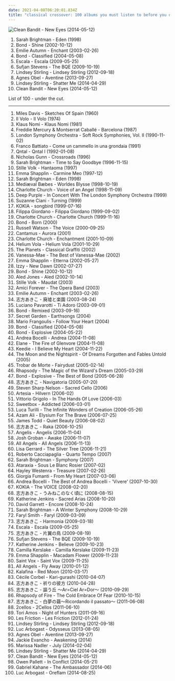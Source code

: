 ```yaml
---
date: 2021-04-08T06:20:01.834Z
title: "classical crossover: 100 albums you must listen to before you die"
---
```

![Clean Bandit - New Eyes (2014-05-12)](http://coverartarchive.org/release/8c976f66-b784-4e09-be74-455f150a8082/7586223644-500.jpg "Clean Bandit - New Eyes (2014-05-12)")
<ol class="albums">
<li data-cover="https://img.discogs.com/9SU-WGHI8Z0H_KSCsX7_0lmPNNM=/fit-in/600x517/filters:strip_icc():format(jpeg):mode_rgb():quality(90)/discogs-images/R-4478044-1366005000-2493.jpeg.jpg" data-tags="new age, female vocalists, classical crossover" role="button">Sarah Brightman - Eden (1998)</li>
<li data-cover="http://coverartarchive.org/release/01362db5-5f8f-4b1c-807c-2b7c33e7e0e1/4450563504-500.jpg" data-tags="instrumental, classical crossover" role="button">Bond - Shine (2002-10-12)</li>
<li data-cover="http://coverartarchive.org/release/16e3ac46-606a-445e-9a20-b7b8bf1a08ea/3206309884-500.jpg" data-tags="ethereal, gothic, faerie music" role="button">Emilie Autumn - Enchant (2003-02-26)</li>
<li data-cover="http://coverartarchive.org/release/2790dbb6-91ff-4e71-982c-78fbb1ab3d7e/8364942432-500.jpg" data-tags="instrumental, bond - classified, new age, violin, classical crossover" role="button">Bond - Classified (2004-05-08)</li>
<li data-cover="http://coverartarchive.org/release/52de60ea-a259-47a8-ba19-e275355473a7/3403828224-500.jpg" data-tags="classical crossover, escala" role="button">Escala - Escala (2009-05-25)</li>
<li data-cover="http://coverartarchive.org/release/3d8a830a-7c68-4a0d-8c66-097964f4a7f6/9563935272-500.jpg" data-tags="instrumental, classical crossover, so good it hurts, sleeping invader, great concept album, reviewed in the observer, before sleeping" role="button">Sufjan Stevens - The BQE (2009-10-19)</li>
<li data-cover="http://coverartarchive.org/release/bc51ba52-59a7-49a3-8d55-92540d64d8d4/5933544596-500.jpg" data-tags="dubstep" role="button">Lindsey Stirling - Lindsey Stirling (2012-09-18)</li>
<li data-cover="http://coverartarchive.org/release/2d012e66-6759-485b-beb5-00532c46a386/8544215048-500.jpg" data-tags="folk, singer-songwriter, piano" role="button">Agnes Obel - Aventine (2013-09-27)</li>
<li data-cover="http://coverartarchive.org/release/754ffe04-ae91-4b38-bebb-9a565a03eeb0/6830844142-500.jpg" data-tags="classical, dubstep, electronic, instrumental, violin" role="button">Lindsey Stirling - Shatter Me (2014-04-29)</li>
<li data-cover="http://coverartarchive.org/release/8c976f66-b784-4e09-be74-455f150a8082/7586223644-500.jpg" data-tags="house, classical crossover, electronic" role="button">Clean Bandit - New Eyes (2014-05-12)</li>
</ol>
List of 100 - under the cut.
<!-- more -->

_________________

<ol class="albums">
<li data-cover="https://via.placeholder.com/450" data-tags="jazz" role="button">
Miles Davis - Sketches Of Spain (1960)
</li>
<li data-cover="http://coverartarchive.org/release/0d42fdf4-4d76-4857-8f73-33bc40d37e6b/11933301487-500.jpg" data-tags="progressive rock, progressive, il volo" role="button">
Il Volo - Il Volo (1974)
</li>
<li data-cover="http://coverartarchive.org/release/1e01339f-eb26-4df5-8915-687b95acdd84/4253204862-500.jpg" data-tags="new wave, 80s, experimental" role="button">
Klaus Nomi - Klaus Nomi (1981)
</li>
<li data-cover="https://img.discogs.com/_hcnyQxy6sNND3cJjqP1-URZqFI=/fit-in/600x939/filters:strip_icc():format(jpeg):mode_rgb():quality(90)/discogs-images/R-898957-1496144971-5537.png.jpg" data-tags="opera, classic rock" role="button">
Freddie Mercury & Montserrat Caballé - Barcelona (1987)
</li>
<li data-cover="http://coverartarchive.org/release/38884b51-dafd-428f-9749-4356365d8c6d/15984390186-500.jpg" data-tags="rock-pop-classics" role="button">
London Symphony Orchestra - Soft Rock Symphonies, Vol. II (1990-11-02)
</li>
<li data-cover="https://img.discogs.com/2UzindV3dox9qJJMlk8xOu2dkAE=/fit-in/600x597/filters:strip_icc():format(jpeg):mode_rgb():quality(90)/discogs-images/R-14152154-1592511968-8704.jpeg.jpg" data-tags="pop, rock, experimental, singer-songwriter, lieder, chamber pop, italian, singer/songwriter, classical crossover" role="button">
Franco Battiato - Come un cammello in una grondaia (1991)
</li>
<li data-cover="https://img.discogs.com/kXDh52KVzQAnY5SCYgCkyz1oD74=/fit-in/600x600/filters:strip_icc():format(jpeg):mode_rgb():quality(90)/discogs-images/R-1631377-1471884497-5357.jpeg.jpg" data-tags="darkwave, gothic" role="button">
Qntal - Qntal I (1992-01-08)
</li>
<li data-cover="https://via.placeholder.com/450" data-tags="instrumental" role="button">
Nicholas Gunn - Crossroads (1996)
</li>
<li data-cover="http://coverartarchive.org/release/577f04ef-f28d-4964-903d-79f3da072ef9/14849321401-500.jpg" data-tags="sarah brightman, opera, female vocalists" role="button">
Sarah Brightman - Time to Say Goodbye (1996-11-15)
</li>
<li data-cover="http://coverartarchive.org/release/91915156-b86b-425a-aa79-52810793fe80/16836219337-500.jpg" data-tags="folk, medieval, neomedieval, freak folk, fantasy, medieval folk" role="button">
Stille Volk - Hantaoma (1997)
</li>
<li data-cover="http://coverartarchive.org/release/816f2e1a-6e25-4af7-9c37-81decaf32dc3/9892122927-500.jpg" data-tags="classical crossover, emma shapplin" role="button">
Emma Shapplin - Carmine Meo (1997-12)
</li>
<li data-cover="https://img.discogs.com/9SU-WGHI8Z0H_KSCsX7_0lmPNNM=/fit-in/600x517/filters:strip_icc():format(jpeg):mode_rgb():quality(90)/discogs-images/R-4478044-1366005000-2493.jpeg.jpg" data-tags="new age, female vocalists, classical crossover" role="button">
Sarah Brightman - Eden (1998)
</li>
<li data-cover="http://coverartarchive.org/release/d6235a02-6d98-4464-9596-1fbebe53725e/1254652698-500.jpg" data-tags="medieval, folk, medieval baebes" role="button">
Mediæval Bæbes - Worldes Blysse (1998-10-19)
</li>
<li data-cover="https://img.discogs.com/BeJXfbKUk7na_b3RZru_94CZROw=/fit-in/600x600/filters:strip_icc():format(jpeg):mode_rgb():quality(90)/discogs-images/R-3206569-1320486392.jpeg.jpg" data-tags="classical crossover, charlotte church" role="button">
Charlotte Church - Voice of an Angel (1998-11-09)
</li>
<li data-cover="https://img.discogs.com/9jBd56IqXyUGkVa1uJZsTNIN9so=/fit-in/350x350/filters:strip_icc():format(jpeg):mode_rgb():quality(90)/discogs-images/R-15728323-1596693255-7080.jpeg.jpg" data-tags="hard rock, progressive rock, symphonic rock, classical crossover" role="button">
Deep Purple - In Concert With The London Symphony Orchestra (1999)
</li>
<li data-cover="https://img.discogs.com/0MpRhyQum_UQYfrCmlwj3QDPU5I=/fit-in/515x532/filters:strip_icc():format(jpeg):mode_rgb():quality(90)/discogs-images/R-3745443-1342646249-6310.jpeg.jpg" data-tags="female vocalists, singer-songwriter, new age, classical crossover" role="button">
Suzanne Ciani - Turning (1999)
</li>
<li data-cover="http://coverartarchive.org/release/cd9b2fd9-d67a-4c3b-a405-89252fbe16d9/21496136995-500.jpg" data-tags="ethereal" role="button">
KOKIA - songbird (1999-07-16)
</li>
<li data-cover="http://coverartarchive.org/release/fc0961c7-9dcb-446e-b52b-01c7918d9051/12925108184-500.jpg" data-tags="classical, giordano" role="button">
Filippa Giordano - Filippa Giordano (1999-09-02)
</li>
<li data-cover="http://coverartarchive.org/release/9bba2026-1c57-4c5f-b855-668310a04d66/22969574896-500.jpg" data-tags="classical crossover, charlotte church, oksanafave, achoir, avokal" role="button">
Charlotte Church - Charlotte Church (1999-11-16)
</li>
<li data-cover="https://img.discogs.com/uN5Lc9lMoBYiMZkg08t8p32U_Zo=/fit-in/598x600/filters:strip_icc():format(jpeg):mode_rgb():quality(90)/discogs-images/R-1685305-1236806933.jpeg.jpg" data-tags="instrumental" role="button">
Bond - Born (2000)
</li>
<li data-cover="http://coverartarchive.org/release/bd5db2e3-91b4-40ed-8828-8f57c2ed2887/11826732700-500.jpg" data-tags="opera, classical pop" role="button">
Russell Watson - The Voice (2000-09-25)
</li>
<li data-cover="http://coverartarchive.org/release/d5c59da9-f312-4758-aa4e-2ece657d25ff/26757562907-500.jpg" data-tags="classical crossover, cantamus" role="button">
Cantamus - Aurora (2001)
</li>
<li data-cover="https://img.discogs.com/oDP_qAOEKxU1ClSgd1_QcKcGsYM=/fit-in/500x436/filters:strip_icc():format(jpeg):mode_rgb():quality(90)/discogs-images/R-3242424-1321996085.jpeg.jpg" data-tags="classical crossover" role="button">
Charlotte Church - Enchantment (2001-10-09)
</li>
<li data-cover="https://img.discogs.com/FjyN4vO5IIZgBupN3-yQ3MmTLFU=/fit-in/500x500/filters:strip_icc():format(jpeg):mode_rgb():quality(90)/discogs-images/R-188439-1143832917.jpeg.jpg" data-tags="darkwave, electronic" role="button">
Helium Vola - Helium Vola (2001-10-29)
</li>
<li data-cover="http://coverartarchive.org/release/3794769b-f21f-47e9-b88b-a1555184b898/25473330862-500.jpg" data-tags="classical, instrumental, classical crossover, aranjuez, classical graffitti" role="button">
The Planets - Classical Graffiti (2002)
</li>
<li data-cover="https://img.discogs.com/eaGo6O13_rUdQqDk28D1PAohAq8=/fit-in/600x952/filters:strip_icc():format(jpeg):mode_rgb():quality(90)/discogs-images/R-7332333-1439113091-9037.jpeg.jpg" data-tags="instrumental" role="button">
Vanessa-Mae - The Best of Vanessa-Mae (2002)
</li>
<li data-cover="http://coverartarchive.org/release/de303c46-f1b4-404b-9216-fb65002f858f/16223376046-500.jpg" data-tags="female vocalists, emma shapplin" role="button">
Emma Shapplin - Etterna (2002-05-27)
</li>
<li data-cover="https://via.placeholder.com/450" data-tags="female vocalists" role="button">
Izzy - New Dawn (2002-07-27)
</li>
<li data-cover="http://coverartarchive.org/release/01362db5-5f8f-4b1c-807c-2b7c33e7e0e1/4450563504-500.jpg" data-tags="instrumental, classical crossover" role="button">
Bond - Shine (2002-10-12)
</li>
<li data-cover="http://coverartarchive.org/release/2d81fc3b-a1bb-4fab-b578-66df9d4a3dcd/22529587594-500.jpg" data-tags="classical, classical crossover" role="button">
Aled Jones - Aled (2002-10-14)
</li>
<li data-cover="https://img.discogs.com/RgwsXe-R56OPAUxbUQU4QseQzhA=/fit-in/600x539/filters:strip_icc():format(jpeg):mode_rgb():quality(90)/discogs-images/R-468799-1447077272-2207.jpeg.jpg" data-tags="folk, neofolk, medieval, fantasy" role="button">
Stille Volk - Maudat (2003)
</li>
<li data-cover="https://img.discogs.com/gCExKRoKLPiKXgZTwEJweJjOsgo=/fit-in/600x598/filters:strip_icc():format(jpeg):mode_rgb():quality(90)/discogs-images/R-720167-1151623981.jpeg.jpg" data-tags="amici" role="button">
Amici Forever - The Opera Band (2003)
</li>
<li data-cover="http://coverartarchive.org/release/16e3ac46-606a-445e-9a20-b7b8bf1a08ea/3206309884-500.jpg" data-tags="ethereal, gothic, faerie music" role="button">
Emilie Autumn - Enchant (2003-02-26)
</li>
<li data-cover="http://coverartarchive.org/release/d67b5fe1-212c-4a0d-b9cd-95dc03eb42db/10619437616-500.jpg" data-tags="ethereal, folk, darkwave, dream folk, neoclassical darkwave, experimental, world, world fusion" role="button">
志方あきこ - 廃墟と楽園 (2003-08-24)
</li>
<li data-cover="http://coverartarchive.org/release/f071dfd8-72a4-4b5d-a251-0c7461a6df7b/2832860532-500.jpg" data-tags="opera, classical" role="button">
Luciano Pavarotti - Ti Adoro (2003-09-01)
</li>
<li data-cover="http://coverartarchive.org/release/4014d2ee-2251-4c35-af1e-c64adb5dd9c9/7418264202-500.jpg" data-tags="instrumental, contemporary classical" role="button">
Bond - Remixed (2003-09-16)
</li>
<li data-cover="http://coverartarchive.org/release/479ca9bb-bdeb-4e9f-a0e2-937851ccbecf/7633029193-500.jpg" data-tags="new age" role="button">
Secret Garden - Earthsongs (2004)
</li>
<li data-cover="https://img.discogs.com/QNYeGUs0gli1gpbq8fwd28FHxkI=/fit-in/600x590/filters:strip_icc():format(jpeg):mode_rgb():quality(90)/discogs-images/R-710840-1150578119.jpeg.jpg" data-tags="male vocalist, mario frangoulis" role="button">
Mario Frangoulis - Follow Your Heart (2004)
</li>
<li data-cover="http://coverartarchive.org/release/2790dbb6-91ff-4e71-982c-78fbb1ab3d7e/8364942432-500.jpg" data-tags="instrumental, bond - classified, new age, violin, classical crossover" role="button">
Bond - Classified (2004-05-08)
</li>
<li data-cover="https://img.discogs.com/0f36ac86c54fe502a205affaefeae52f092904f2/images/spacer.gif" data-tags="instrumental, contemporary classical, explosive, bond, classical crossover" role="button">
Bond - Explosive (2004-05-22)
</li>
<li data-cover="http://coverartarchive.org/release/d145e18a-6cbe-434b-82fe-dd680d45b060/4174448229-500.jpg" data-tags="classical, easy listening, romantic, italian, classical crossover, andrea bocelli" role="button">
Andrea Bocelli - Andrea (2004-11-08)
</li>
<li data-cover="https://img.discogs.com/h755aup4vPrO0tBSWmYsUPI5sLs=/fit-in/400x400/filters:strip_icc():format(jpeg):mode_rgb():quality(90)/discogs-images/R-737225-1153573735.jpeg.jpg" data-tags="ethereal, medieval" role="button">
Elane - The Fire of Glenvore (2004-11-08)
</li>
<li data-cover="https://img.discogs.com/5TvkmaaxgcZ_1rAicWCK6RkiVk4=/fit-in/321x318/filters:strip_icc():format(jpeg):mode_rgb():quality(90)/discogs-images/R-4793079-1375706902-5765.jpeg.jpg" data-tags="opera, classical crossover" role="button">
Keedie - I Believe My Heart (2004-11-22)
</li>
<li data-cover="http://coverartarchive.org/release/ef88e819-cdf2-43e7-9b06-591d9b2ea64a/3003107829-500.jpg" data-tags="medieval" role="button">
The Moon and the Nightspirit - Of Dreams Forgotten and Fables Untold (2005)
</li>
<li data-cover="https://img.discogs.com/aR-NBf345D0EAAF4K5Dq4OB4w9o=/fit-in/600x534/filters:strip_icc():format(jpeg):mode_rgb():quality(90)/discogs-images/R-801483-1200479401.jpeg.jpg" data-tags="ethereal, fantasy, neofolk" role="button">
Trobar de Morte - Fairydust (2005-02-14)
</li>
<li data-cover="https://img.discogs.com/M8iOeLNaOrUcsb5QanBnLpbz3MQ=/fit-in/600x540/filters:strip_icc():format(jpeg):mode_rgb():quality(90)/discogs-images/R-5162836-1386263320-2668.jpeg.jpg" data-tags="metal, folk, baroque pop, symphonic metal, symphonic power metal, classical crossover, classical pop, neomedieval" role="button">
Rhapsody - The Magic of the Wizard's Dream (2005-03-29)
</li>
<li data-cover="https://via.placeholder.com/450" data-tags="instrumental" role="button">
Bond - Explosive - The Best of Bond (2005-06-28)
</li>
<li data-cover="http://coverartarchive.org/release/44157bc0-61dc-4abe-b5da-69f4ce8a0da2/10619449129-500.jpg" data-tags="ethereal, folk, dream folk, world fusion, experimental, epic, world, medieval, darkwave, gothic, avant-garde, classical, neoclassical darkwave, art pop, dream pop, neofolk" role="button">
志方あきこ - Navigatoria (2005-07-20)
</li>
<li data-cover="http://coverartarchive.org/release/598e8e14-063b-448f-9340-1a14788ee534/12001335679-500.jpg" data-tags="new age, classical crossover, alben" role="button">
Steven Sharp Nelson - Sacred Cello (2006)
</li>
<li data-cover="http://coverartarchive.org/release/612e5cc3-bb60-4bcd-8d93-4a58b544346f/2025419288-500.jpg" data-tags="neoclassical, darkwave" role="button">
Artesia - Hilvern (2006-02)
</li>
<li data-cover="http://coverartarchive.org/release/e3dda179-2b62-4c39-9339-82331cbbee89/8716246013-500.jpg" data-tags="tenor, italian, light classical" role="button">
Vittorio Grigolo - In The Hands Of Love (2006-03)
</li>
<li data-cover="http://coverartarchive.org/release/8723b441-e730-477a-a694-5a14aa334c30/7427536949-500.jpg" data-tags="pop" role="button">
Sweetbox - Addicted (2006-03-01)
</li>
<li data-cover="http://coverartarchive.org/release/b926dd2b-e5f6-41ef-b3cf-bddae996def4/11712937856-500.jpg" data-tags="symphonic metal, power metal" role="button">
Luca Turilli - The Infinite Wonders of Creation (2006-05-26)
</li>
<li data-cover="http://coverartarchive.org/release/5cfb1f76-e542-4acf-875c-91d4af82d09e/4729456852-500.jpg" data-tags="world music, ethnic, world" role="button">
Azam Ali - Elysium For The Brave (2006-07-25)
</li>
<li data-cover="https://img.discogs.com/Zq7gP-bi501VPMSkfiP61-x1Tz0=/fit-in/500x500/filters:strip_icc():format(jpeg):mode_rgb():quality(90)/discogs-images/R-15776185-1597588987-2112.jpeg.jpg" data-tags="classical crossover, relax and write" role="button">
James Todd - Quiet Beauty (2006-08-02)
</li>
<li data-cover="http://coverartarchive.org/release/02892869-8957-41c6-87b0-b446226d38f1/10619457104-500.jpg" data-tags="ethereal, folk, world, heavenly voices, gothic, medieval, darkwave, world fusion, classical, epic" role="button">
志方あきこ - Raka (2006-10-25)
</li>
<li data-cover="http://coverartarchive.org/release/bed96bdc-d152-449f-b27c-d070b35cd7b8/11824651726-500.jpg" data-tags="classical crossover" role="button">
Angelis - Angelis (2006-11-04)
</li>
<li data-cover="https://img.discogs.com/vrDlpDdHRQB31taM4GLgSmZrHPI=/fit-in/600x600/filters:strip_icc():format(jpeg):mode_rgb():quality(90)/discogs-images/R-1541847-1227178699.jpeg.jpg" data-tags="vocal, josh groban, classical" role="button">
Josh Groban - Awake (2006-11-07)
</li>
<li data-cover="http://coverartarchive.org/release/56bd135c-5585-4033-96e8-9aa8c03a31f4/3045406967-500.jpg" data-tags="classical, female vocalists, classical crossover" role="button">
All Angels - All Angels (2006-11-13)
</li>
<li data-cover="http://coverartarchive.org/release/35fbd275-fdc3-4450-9b34-e05c5d93bef0/7597192789-500.jpg" data-tags="ambient, female vocalists, new age" role="button">
Lisa Gerrard - The Silver Tree (2006-11-21)
</li>
<li data-cover="http://coverartarchive.org/release/6f858c76-5c51-45d8-a70d-4eec13b0e1ab/6037380306-500.jpg" data-tags="piano" role="button">
Roberto Cacciapaglia - Quarto Tempo (2007)
</li>
<li data-cover="https://img.discogs.com/yN1TDls6ZCOnqUGsiJ48a5Yfk2w=/fit-in/600x600/filters:strip_icc():format(jpeg):mode_rgb():quality(90)/discogs-images/R-1393131-1523761238-6659.jpeg.jpg" data-tags="opera, female vocalist, classical symphony, sarah brightman" role="button">
Sarah Brightman - Symphony (2007)
</li>
<li data-cover="https://img.discogs.com/bV0_mN8fOBrMAOrnUiqGGpMUnK4=/fit-in/226x203/filters:strip_icc():format(jpeg):mode_rgb():quality(90)/discogs-images/R-2845729-1303714563.jpeg.jpg" data-tags="gothic, ethereal, darkwave, fantasy, heavenly voices, faerie music" role="button">
Ataraxia - Sous Le Blanc Rosier (2007-02)
</li>
<li data-cover="http://coverartarchive.org/release/d8e5feb6-861b-44a0-a875-79851c40126a/6356680570-500.jpg" data-tags="hayley westenra" role="button">
Hayley Westenra - Treasure (2007-02-26)
</li>
<li data-cover="http://coverartarchive.org/release/0590f26f-ae99-4a1a-8ece-c552281af01b/20836250493-500.jpg" data-tags="giorgia fumanti" role="button">
Giorgia Fumanti - From My Heart (2007-03-06)
</li>
<li data-cover="http://coverartarchive.org/release/3964b0f8-6868-4f2e-bbf7-e28a1a0d54cd/4457858158-500.jpg" data-tags="opera, classical" role="button">
Andrea Bocelli - The Best of Andrea Bocelli - 'Vivere' (2007-10-30)
</li>
<li data-cover="https://img.discogs.com/zONSZxL3GCPWY5Mzd64wAkR6rgA=/fit-in/400x400/filters:strip_icc():format(jpeg):mode_rgb():quality(90)/discogs-images/R-2908417-1306753188.jpeg.jpg" data-tags="ethereal, classical crossover, folk" role="button">
KOKIA - The VOICE (2008-02-20)
</li>
<li data-cover="https://via.placeholder.com/450" data-tags="medieval, ethereal, gothic, female vocalists, darkwave, heavenly voices, neoclassical darkwave, fantasy, neoclassical, classical crossover" role="button">
志方あきこ - うみねこのなく頃に (2008-08-15)
</li>
<li data-cover="http://coverartarchive.org/release/30be45cf-4913-496e-aad9-6112deeaa85f/9649171421-500.jpg" data-tags="katherine jenkins, classical, female vocalists, classical crossover" role="button">
Katherine Jenkins - Sacred Arias (2008-10-20)
</li>
<li data-cover="http://coverartarchive.org/release/a3404e78-5b3f-4e2e-948f-4b8addc60419/9770396922-500.jpg" data-tags="classical, instrumental, violin" role="button">
David Garrett - Encore (2008-10-24)
</li>
<li data-cover="https://img.discogs.com/H8BvOsvOFiaTVGashYadtz_jyeo=/fit-in/600x606/filters:strip_icc():format(jpeg):mode_rgb():quality(90)/discogs-images/R-13635631-1557992376-9266.jpeg.jpg" data-tags="christmas" role="button">
Sarah Brightman - A Winter Symphony (2008-10-29)
</li>
<li data-cover="https://img.discogs.com/2mbjZRcjmRkp8b1239xgjGVPoXE=/fit-in/600x600/filters:strip_icc():format(jpeg):mode_rgb():quality(90)/discogs-images/R-2228657-1271079715.jpeg.jpg" data-tags="female vocalists, classical crossover" role="button">
Faryl Smith - Faryl (2009-03-09)
</li>
<li data-cover="http://coverartarchive.org/release/30a031ec-929d-4a90-9eeb-9a189a0c3525/6719972255-500.jpg" data-tags="ethereal, folk, experimental, medieval, new age, world fusion, world, avant-garde, classical crossover, neoclassical darkwave, darkwave" role="button">
志方あきこ - Harmonia (2009-03-18)
</li>
<li data-cover="http://coverartarchive.org/release/52de60ea-a259-47a8-ba19-e275355473a7/3403828224-500.jpg" data-tags="classical crossover, escala" role="button">
Escala - Escala (2009-05-25)
</li>
<li data-cover="http://coverartarchive.org/release/ed3181e8-0f61-4751-8081-3590a8839ceb/19540892035-500.jpg" data-tags="experimental, medieval, darkwave, neoclassical darkwave, avant-garde, gothic, classical crossover, ethereal" role="button">
志方あきこ - 片翼の鳥 (2009-08-19)
</li>
<li data-cover="http://coverartarchive.org/release/3d8a830a-7c68-4a0d-8c66-097964f4a7f6/9563935272-500.jpg" data-tags="instrumental, classical crossover, so good it hurts, sleeping invader, great concept album, reviewed in the observer, before sleeping" role="button">
Sufjan Stevens - The BQE (2009-10-19)
</li>
<li data-cover="http://coverartarchive.org/release/6b9b7a0e-c637-48da-917d-694e8749bcc1/8470752538-500.jpg" data-tags="classical crossover" role="button">
Katherine Jenkins - Believe (2009-10-23)
</li>
<li data-cover="https://img.discogs.com/To9SqbIp-M9XgI3x802AXVfqdA8=/fit-in/600x600/filters:strip_icc():format(jpeg):mode_rgb():quality(90)/discogs-images/R-2064901-1495014339-5817.jpeg.jpg" data-tags="classical crossover" role="button">
Camilla Kerslake - Camilla Kerslake (2009-11-23)
</li>
<li data-cover="http://coverartarchive.org/release/00d8b687-f485-4e03-bbd7-2b75d413036e/12738684673-500.jpg" data-tags="female vocalists, classical" role="button">
Emma Shapplin - Macadam Flower (2009-11-23)
</li>
<li data-cover="https://img.discogs.com/EaqRGz7hfPfAI8JO3tFoNdQswjY=/fit-in/600x600/filters:strip_icc():format(jpeg):mode_rgb():quality(90)/discogs-images/R-2032480-1259719384.jpeg.jpg" data-tags="electronic, electropop, pop, female vocalists, dance, pop rock, strings, synthpop, dance pop, 00s, 2000s, filipino, classical crossover" role="button">
Saint Vox - Saint Vox (2009-11-25)
</li>
<li data-cover="https://img.discogs.com/3pb13Ff9DCZR4rlejVzoERQr4-k=/fit-in/600x592/filters:strip_icc():format(jpeg):mode_rgb():quality(90)/discogs-images/R-8369096-1460265781-7075.jpeg.jpg" data-tags="ambient, female vocalists, romantic, relax, duets, classical crossover, i own and love these" role="button">
All Angels - Fly Away (2010-01-12)
</li>
<li data-cover="https://img.discogs.com/VGtnrM4WLQ_3WaoOaNZskk7P5yI=/fit-in/500x500/filters:strip_icc():format(jpeg):mode_rgb():quality(90)/discogs-images/R-2236730-1271526795.jpeg.jpg" data-tags="female vocalists" role="button">
Kalafina - Red Moon (2010-03-17)
</li>
<li data-cover="http://coverartarchive.org/release/3b24905c-7ca0-4e41-9b9f-fa04223815a3/4827616583-500.jpg" data-tags="folk, jpop, ethereal, anime, gothic rock, classical, japanese, female vocalists, singer-songwriter, epic, world, medieval, poetry, indie folk, neofolk, celtic, world fusion, j-pop, heavenly voices, classical crossover, celtic new age, new weird japan, dream folk, wapanese" role="button">
Cécile Corbel - Kari-gurashi (2010-04-07)
</li>
<li data-cover="http://coverartarchive.org/release/7d54d06f-c2ca-4a21-a1b5-4cebc68ca707/27147713228-500.jpg" data-tags="classical crossover, experimental, world, ethereal, neoclassical" role="button">
志方あきこ - 祈りの彼方 (2010-04-28)
</li>
<li data-cover="http://coverartarchive.org/release/e0237802-0fb8-49c8-a57d-65d440f74955/17763032824-500.jpg" data-tags="ethereal, folk, experimental, darkwave, world fusion, neoclassical darkwave" role="button">
志方あきこ - 謳う丘 ～Ar=Ciel Ar=Dor～ (2010-09-29)
</li>
<li data-cover="http://coverartarchive.org/release/5b4ba0cc-e3b9-3940-b2cd-b72c0a5b9f98/7271078108-500.jpg" data-tags="symphonic metal, symphonic power metal, power metal" role="button">
Rhapsody of Fire - The Cold Embrace Of Fear (2010-10-15)
</li>
<li data-cover="http://coverartarchive.org/release/a649eeec-0b1a-41d3-b7c9-68a3b372f0ca/15526029557-500.jpg" data-tags="folk, art pop, experimental, ethereal, avant-garde, freak folk, hipster, dream folk, darkwave, hino, singer-songwriter, gothic, neofolk, fantasy, not experimental, satanic pop, epic, world, j-pop, meme, classical crossover, neoclassical darkwave, amatue, pop, emo, gothic metal, gothic rock, visual kei, achingly intelligent, very intelligent lyrics" role="button">
志方あきこ - 白夢の繭～Ricordando il passato～ (2011-06-08)
</li>
<li data-cover="http://coverartarchive.org/release/84b11b50-eca0-4101-b982-4319f9b31028/1179212291-500.jpg" data-tags="instrumental, cello, cover" role="button">
2cellos - 2Cellos (2011-06-10)
</li>
<li data-cover="http://coverartarchive.org/release/6739885e-0565-495a-abe9-5c838d6e5abb/22582880898-500.jpg" data-tags="alternative" role="button">
Tori Amos - Night of Hunters (2011-09-16)
</li>
<li data-cover="http://coverartarchive.org/release/4aad4fc2-43ea-440e-8743-5aabacb6bcaa/4410509751-500.jpg" data-tags="alternative rock, symphonic rock, electronic rock, classical crossover" role="button">
Les Friction - Les Friction (2012-01-24)
</li>
<li data-cover="http://coverartarchive.org/release/bc51ba52-59a7-49a3-8d55-92540d64d8d4/5933544596-500.jpg" data-tags="dubstep" role="button">
Lindsey Stirling - Lindsey Stirling (2012-09-18)
</li>
<li data-cover="https://img.discogs.com/mNj711ZR8omeXP3p8qjFVVFNijA=/fit-in/600x542/filters:strip_icc():format(jpeg):mode_rgb():quality(90)/discogs-images/R-5520750-1395512898-1311.jpeg.jpg" data-tags="folk, ethereal, heavenly voices, classical crossover, classical, ambient, world, gothic, darkwave, neofolk, world fusion, fantasy, neoclassical darkwave" role="button">
Luc Arbogast - Odysseus (2013-08-05)
</li>
<li data-cover="http://coverartarchive.org/release/2d012e66-6759-485b-beb5-00532c46a386/8544215048-500.jpg" data-tags="folk, singer-songwriter, piano" role="button">
Agnes Obel - Aventine (2013-09-27)
</li>
<li data-cover="https://img.discogs.com/WUcxQ4S0wZyJEF3ESGTbWjTR5z0=/fit-in/600x600/filters:strip_icc():format(jpeg):mode_rgb():quality(90)/discogs-images/R-6085024-1410686121-5181.jpeg.jpg" data-tags="classical, classical crossover" role="button">
Jackie Evancho - Awakening (2014)
</li>
<li data-cover="http://coverartarchive.org/release/1c10ba34-278b-48fc-9ab6-0c2a74340383/6567257508-500.jpg" data-tags="singer-songwriter, dream pop, ethereal" role="button">
Marissa Nadler - July (2014-02-04)
</li>
<li data-cover="http://coverartarchive.org/release/754ffe04-ae91-4b38-bebb-9a565a03eeb0/6830844142-500.jpg" data-tags="classical, dubstep, electronic, instrumental, violin" role="button">
Lindsey Stirling - Shatter Me (2014-04-29)
</li>
<li data-cover="http://coverartarchive.org/release/8c976f66-b784-4e09-be74-455f150a8082/7586223644-500.jpg" data-tags="house, classical crossover, electronic" role="button">
Clean Bandit - New Eyes (2014-05-12)
</li>
<li data-cover="http://coverartarchive.org/release/8098367d-6f56-4157-9a31-5be90eb18473/7434193975-500.jpg" data-tags="chamber pop, art pop" role="button">
Owen Pallett - In Conflict (2014-05-21)
</li>
<li data-cover="http://coverartarchive.org/release/35b6668c-f795-446c-ad50-78e3be8bbbb7/7720311310-500.jpg" data-tags="classical, melodic, dreamy, angular, thoughtful, whimsical, narrative, literate, confident, uncompromising, dramatic, bittersweet, intimate, complex, sophisticated, warm, lyrical, cerebral, poignant, delicate, airy, history, lush, imagination, eccentric, witty, tender, bright, graceful, indulgent, elaborate, refined, stylish, sprawling, classical crossover, maverick, ambitious, opulent, small gathering, cosmopolitan" role="button">
Gabriel Kahane - The Ambassador (2014-06)
</li>
<li data-cover="https://img.discogs.com/8UrRKomfx9Gcvk06kLDONko1wMM=/fit-in/600x600/filters:strip_icc():format(jpeg):mode_rgb():quality(90)/discogs-images/R-6492413-1420497074-9508.jpeg.jpg" data-tags="medieval, ethereal, fantasy, heavenly voices, neoclassical darkwave, folk, darkwave, medieval folk, classical crossover" role="button">
Luc Arbogast - Oreflam (2014-08-25)
</li>
</ol>
